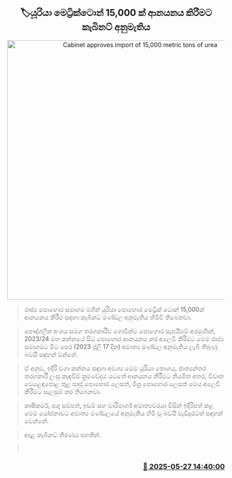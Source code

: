 <p align='center'><b><h2 align='center' title='Cabinet approves import of 15,000 metric tons of urea'>🏷යූරියා මෙට්‍රික්ටොන් 15,000 ක් ආනයනය කිරීමට කැබිනට් අනුමැතිය</h2></b></p>
<p align='center'><img src='https://helakuru.sgp1.cdn.digitaloceanspaces.com/esana/images/lib/pohora[1].jpg' width='600' alt='Cabinet approves import of 15,000 metric tons of urea'></p>

> රාජ්‍ය පොහොර සමාගම මගින් යූරියා පොහොර මෙට්‍රික් ටොන් 15,000ක් ආනයනය කිරීම සඳහා කැබිනට් මණ්ඩල අනුමැතිය හිමිවී තිබෙනවා.

> පෞද්ගලික අංශය සමග තරගකාරීව ගොවීන්ට පොහොර සැපයීමේ අරමුණින්, 2023/24 මහ කන්නයේ සිට පොහොර ආනයනය කර අලෙවි කිරීමට මෙම රාජ්‍ය සමාගමට මීට පෙර (2023 ජූලි 17 දින) අමාත්‍ය මණ්ඩල අනුමැතිය ලැබී තිබුණු බවයි සඳහන් වන්නේ.

> ඒ අනුව, ඉදිරි වගා කන්නය සඳහා අවශ්‍ය මෙම යූරියා තොගය, ජාත්‍යන්තර තරගකාරී ලංසු කැඳවීම් ක්‍රමවේදය යටතේ ආනයනය කිරීමට නියමිත අතර, විවෘත වෙළෙඳපොළ තුළ සෘජු පොහොර ලෙසත්, මිශ්‍ර පොහොර ලෙසත් මෙය අලෙවි කිරීමට සැලසුම් කර තිබෙනවා.

> කෘෂිකර්ම, පශු සම්පත්, ඉඩම් සහ වාරිමාර්ග අමාත්‍යවරයා විසින් ඉදිරිපත් කළ මෙම යෝජනාවට අමාත්‍ය මණ්ඩලයේ අනුමැතිය හිමි වූ බවයි වැඩිදුරටත් සඳහන් වෙන්නේ.

> අදාළ කැබිනට් තීරණය පහතින්.

>  



<h3 align='right'><a href='https://www.helakuru.lk/esana/p/110468/'>📅 2025-05-27 14:40:00</a></h3>
